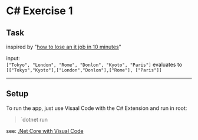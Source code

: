 # C# Exercise 1

## Task

inspired by "[how to lose an it job in 10 minutes](https://hackernoon.com/how-to-lose-an-it-job-in-10-minutes-3d63213c8370)"

input:  
`["Tokyo", "London", "Rome", "Donlon", "Kyoto", "Paris"]`
evaluates to  `[["Tokyo","Kyoto"],["London","Donlon"],["Rome"], ["Paris"]]`

___

## Setup

To run the app, just use Visaal Code with the C# Extension and run in root:
> `dotnet run

see: [.Net Core with Visual Code](https://code.visualstudio.com/docs/other/dotnet)